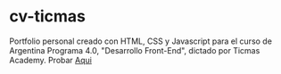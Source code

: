 # cv-ticmas 
Portfolio personal creado con HTML, CSS y Javascript para el curso de Argentina Programa 4.0, "Desarrollo Front-End", dictado por Ticmas Academy. 
Probar [Aqui](https://portfolio-daiana-caffiero.netlify.app/)
